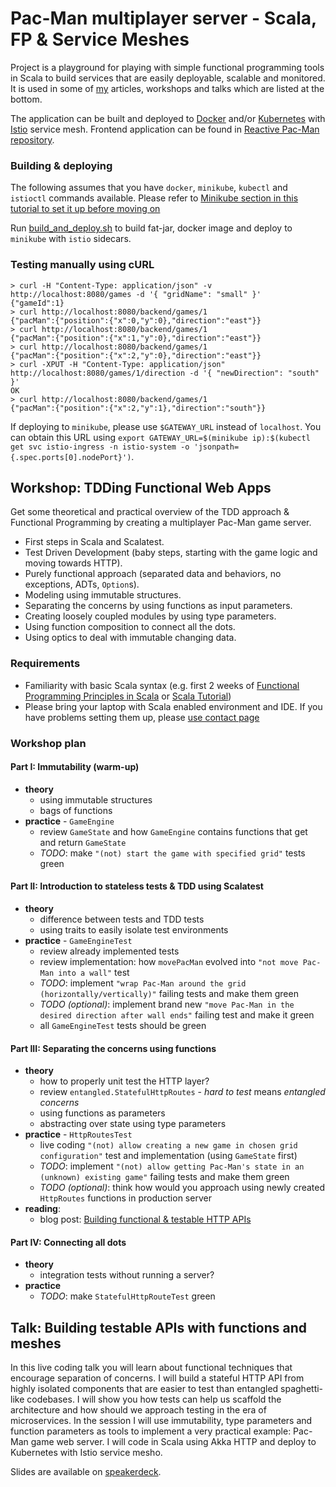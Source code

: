 # Pac-Man multiplayer server - Scala, FP & Service Meshes
Project is a playground for playing with simple functional programming tools in Scala to build services that are easily deployable, scalable and monitored. It is used in some of [my](https://www.michalplachta.com) articles, workshops and talks which are listed at the bottom.

The application can be built and deployed to [Docker](https://www.docker.com/) and/or [Kubernetes](https://kubernetes.io) with [Istio](https://istio.io/docs/setup/kubernetes/quick-start.html) service mesh. Frontend application can be found in [Reactive Pac-Man repository](https://github.com/miciek/web-pacman-react-bacon).

### Building & deploying
The following assumes that you have `docker`, `minikube`, `kubectl` and `istioctl` commands available. Please refer to [Minikube section in this tutorial to set it up before moving on](https://istio.io/docs/setup/kubernetes/quick-start.html)

Run [build_and_deploy.sh](./build_and_deploy.sh) to build fat-jar, docker image and deploy to `minikube` with `istio` sidecars.

### Testing manually using cURL
```
> curl -H "Content-Type: application/json" -v http://localhost:8080/games -d '{ "gridName": "small" }'
{"gameId":1}
> curl http://localhost:8080/backend/games/1
{"pacMan":{"position":{"x":0,"y":0},"direction":"east"}}
> curl http://localhost:8080/backend/games/1
{"pacMan":{"position":{"x":1,"y":0},"direction":"east"}}
> curl http://localhost:8080/backend/games/1
{"pacMan":{"position":{"x":2,"y":0},"direction":"east"}}
> curl -XPUT -H "Content-Type: application/json" http://localhost:8080/games/1/direction -d '{ "newDirection": "south" }'
OK
> curl http://localhost:8080/backend/games/1
{"pacMan":{"position":{"x":2,"y":1},"direction":"south"}}
```

If deploying to `minikube`, please use `$GATEWAY_URL` instead of `localhost`. You can obtain this URL using `export GATEWAY_URL=$(minikube ip):$(kubectl get svc istio-ingress -n istio-system -o 'jsonpath={.spec.ports[0].nodePort}')`.

## Workshop: TDDing Functional Web Apps
Get some theoretical and practical overview of the TDD approach & Functional Programming by creating a multiplayer Pac-Man game server.

* First steps in Scala and Scalatest.
* Test Driven Development (baby steps, starting with the game logic and moving towards HTTP).
* Purely functional approach (separated data and behaviors, no exceptions, ADTs, `Option`s).
* Modeling using immutable structures.
* Separating the concerns by using functions as input parameters.
* Creating loosely coupled modules by using type parameters.
* Using function composition to connect all the dots.
* Using optics to deal with immutable changing data.

### Requirements
- Familiarity with basic Scala syntax (e.g. first 2 weeks of [Functional Programming Principles in Scala](https://www.coursera.org/learn/progfun1) or [Scala Tutorial](https://www.scala-exercises.org/scala_tutorial/terms_and_types))
- Please bring your laptop with Scala enabled environment and IDE. If you have problems setting them up, please [use contact page](http://michalplachta.com/contact/)

### Workshop plan

#### Part I: Immutability (warm-up)
- **theory**
  - using immutable structures
  - bags of functions
- **practice** - `GameEngine`
  - review `GameState` and how `GameEngine` contains functions that get and return `GameState`
  - *TODO*: make `"(not) start the game with specified grid"` tests green

#### Part II: Introduction to stateless tests & TDD using Scalatest
- **theory**
  - difference between tests and TDD tests
  - using traits to easily isolate test environments
- **practice** - `GameEngineTest`
  - review already implemented tests
  - review implementation: how `movePacMan` evolved into `"not move Pac-Man into a wall"` test
  - *TODO*: implement `"wrap Pac-Man around the grid (horizontally/vertically)"` failing tests and make them green
  - *TODO (optional)*: implement brand new `"move Pac-Man in the desired direction after wall ends"` failing test and make it green
  - all `GameEngineTest` tests should be green
  
#### Part III: Separating the concerns using functions
- **theory**
  - how to properly unit test the HTTP layer?
  - review `entangled.StatefulHttpRoutes` - *hard to test* means *entangled concerns*
  - using functions as parameters
  - abstracting over state using type parameters
- **practice** - `HttpRoutesTest`
  - live coding `"(not) allow creating a new game in chosen grid configuration"` test and implementation (using `GameState` first)
  - *TODO*: implement `"(not) allow getting Pac-Man's state in an (unknown) existing game"` failing tests and make them green
  - *TODO (optional)*: think how would you approach using newly created `HttpRoutes` functions in production server
- **reading**: 
  - blog post: [Building functional & testable HTTP APIs](http://michalplachta.com/2018/02/19/building-functional-testable-http-apis/)
  
#### Part IV: Connecting all dots
- **theory**
  - integration tests without running a server?
- **practice**
  - *TODO*: make `StatefulHttpRouteTest` green

## Talk: Building testable APIs with functions and meshes
In this live coding talk you will learn about functional techniques that encourage separation of concerns. I will build a stateful HTTP API from highly isolated components that are easier to test than entangled spaghetti-like codebases. I will show you how tests can help us scaffold the architecture and how should we approach testing in the era of microservices. In the session I will use immutability, type parameters and function parameters as tools to implement a very practical example: Pac-Man game web server. I will code in Scala using Akka HTTP and deploy to Kubernetes with Istio service mesho.

Slides are available on [speakerdeck](https://speakerdeck.com/miciek/building-testable-apis-using-functions-and-meshes).

